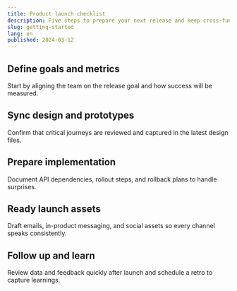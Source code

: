 ```yaml
---
title: Product launch checklist
description: Five steps to prepare your next release and keep cross-functional teams aligned.
slug: getting-started
lang: en
published: 2024-03-12
---
```


## Define goals and metrics

Start by aligning the team on the release goal and how success will be measured.

## Sync design and prototypes

Confirm that critical journeys are reviewed and captured in the latest design files.

## Prepare implementation

Document API dependencies, rollout steps, and rollback plans to handle surprises.

## Ready launch assets

Draft emails, in-product messaging, and social assets so every channel speaks consistently.

## Follow up and learn

Review data and feedback quickly after launch and schedule a retro to capture learnings.
